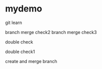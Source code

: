 # mydemo
git learn

branch merge check2
branch merge check3

double check

double check1

create and merge branch
